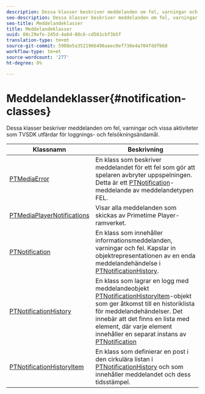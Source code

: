 ```yaml
---
description: Dessa klasser beskriver meddelanden om fel, varningar och vissa aktiviteter som TVSDK utfärdar för loggnings- och felsökningsändamål.
seo-description: Dessa klasser beskriver meddelanden om fel, varningar och vissa aktiviteter som TVSDK utfärdar för loggnings- och felsökningsändamål.
seo-title: Meddelandeklasser
title: Meddelandeklasser
uuid: 08c29efe-245d-4a6d-80c6-cd561cbf3b5f
translation-type: tm+mt
source-git-commit: 5908e5a3521966496aeec0ef730e4a704fddfb68
workflow-type: tm+mt
source-wordcount: '277'
ht-degree: 0%

---
```



# Meddelandeklasser{#notification-classes}

Dessa klasser beskriver meddelanden om fel, varningar och vissa aktiviteter som TVSDK utfärdar för loggnings- och felsökningsändamål.

| Klassnamn | Beskrivning |
|---|---|
| [PTMediaError](https://help.adobe.com/en_US/primetime/api/psdk/appledoc/Classes/PTMediaError.html) | En klass som beskriver meddelandet för ett fel som gör att spelaren avbryter uppspelningen. Detta är ett [PTNotification](https://help.adobe.com/en_US/primetime/api/psdk/appledoc/Classes/PTNotification.html)-meddelande av meddelandetypen FEL. |
| [PTMediaPlayerNotifications](https://help.adobe.com/en_US/primetime/api/psdk/appledoc/Classes/PTMediaPlayerNotifications.html) | Visar alla meddelanden som skickas av Primetime Player-ramverket. |
| [PTNotification](https://help.adobe.com/en_US/primetime/api/psdk/appledoc/Classes/PTNotification.html) | En klass som innehåller informationsmeddelanden, varningar och fel. Kapslar in objektrepresentationen av en enda meddelandehändelse i [PTNotificationHistory](https://help.adobe.com/en_US/primetime/api/psdk/appledoc/Classes/PTNotificationHistory.html). |
| [PTNotificationHistory](https://help.adobe.com/en_US/primetime/api/psdk/appledoc/Classes/PTNotificationHistory.html) | En klass som lagrar en logg med meddelandeobjekt [PTNotificationHistoryItem](https://help.adobe.com/en_US/primetime/api/psdk/appledoc/Classes/PTNotificationHistoryItem.html)-objekt som ger åtkomst till en historiklista för meddelandehändelser. Det innebär att det finns en lista med element, där varje element innehåller en separat instans av [PTNotification](https://help.adobe.com/en_US/primetime/api/psdk/appledoc/Classes/PTNotification.html) |
| [PTNotificationHistoryItem](https://help.adobe.com/en_US/primetime/api/psdk/appledoc/Classes/PTNotificationHistoryItem.html) | En klass som definierar en post i den cirkulära listan i [PTNotificationHistory](https://help.adobe.com/en_US/primetime/api/psdk/appledoc/Classes/PTNotificationHistory.html) och som innehåller meddelandet och dess tidsstämpel. |


